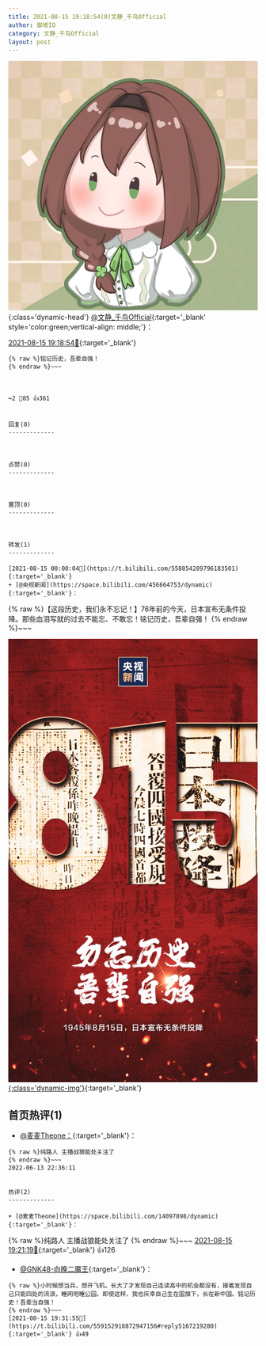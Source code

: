 ```yaml
---
title: 2021-08-15 19:18:54(0)文静_千鸟Official
author: 御坂IO
category: 文静_千鸟Official
layout: post
---
```


![img](/images/ac7482ed1b9a7f203dc68c0c4a77c488a27b108a.jpg){:class='dynamic-head'}
[@文静_千鸟Official](https://space.bilibili.com/667526012/dynamic){:target='_blank' style='color:green;vertical-align: middle;'}：

[2021-08-15 19:18:54🔗](https://t.bilibili.com/559152918872947156){:target='_blank'}

~~~
{% raw %}铭记历史，吾辈自强！
{% endraw %}~~~



↪️2 💬85 👍361


回复(0)
-------------



点赞(0)
-------------



置顶(0)
-------------



转发(1)
-------------

[2021-08-15 00:00:04🔗](https://t.bilibili.com/558854289796183501){:target='_blank'}
+ [@央视新闻](https://space.bilibili.com/456664753/dynamic){:target='_blank'}：
~~~
{% raw %}【这段历史，我们永不忘记！】76年前的今天，日本宣布无条件投降。那些血泪写就的过去不能忘、不敢忘！铭记历史，吾辈自强！ 
{% endraw %}~~~


[![img](/images/ecd727583176df88056a0f8a99e0dc818435162a.png){:class='dynamic-img'}](/images/ecd727583176df88056a0f8a99e0dc818435162a.png){:target='_blank'}




首页热评(1)
-------------

+ [@麦麦Theone：](https://space.bilibili.com/14097898/dynamic){:target='_blank'}：
~~~
{% raw %}纯路人 主播战狼能处关注了
{% endraw %}~~~
2022-06-13 22:36:11


热评(2)
-------------

+ [@麦麦Theone](https://space.bilibili.com/14097898/dynamic){:target='_blank'}：
~~~
{% raw %}纯路人 主播战狼能处关注了
{% endraw %}~~~
[2021-08-15 19:21:19🔗](https://t.bilibili.com/559152918872947156#reply5167140700){:target='_blank'} 👍126
+ [@GNK48-向晚二魔王](https://space.bilibili.com/17495698/dynamic){:target='_blank'}：
~~~
{% raw %}小时候想当兵，想开飞机。长大了才发现自己连读高中的机会都没有，接着发现自己只能四处的流浪，睡网吧睡公园。即使这样，我也庆幸自己生在国旗下，长在新中国。铭记历史！吾辈当自强！
{% endraw %}~~~
[2021-08-15 19:31:55🔗](https://t.bilibili.com/559152918872947156#reply5167219280){:target='_blank'} 👍49


